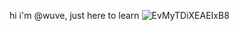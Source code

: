 hi i'm @wuve,
just here to learn
![EvMyTDiXEAEIxB8](https://user-images.githubusercontent.com/46573506/111396013-11754500-86b6-11eb-89e6-4fa325e2c665.jpg)

